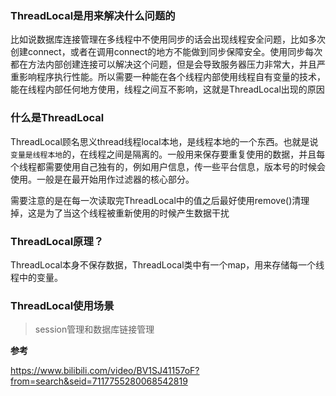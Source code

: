 ### ThreadLocal是用来解决什么问题的

比如说数据库连接管理在多线程中不使用同步的话会出现线程安全问题，比如多次创建connect，或者在调用connect的地方不能做到同步保障安全。使用同步每次都在方法内部创建连接可以解决这个问题，但是会导致服务器压力非常大，并且严重影响程序执行性能。所以需要一种能在各个线程内部使用线程自有变量的技术，能在线程内部任何地方使用，线程之间互不影响，这就是ThreadLocal出现的原因

### 什么是ThreadLocal

ThreadLocal顾名思义thread线程local本地，是线程本地的一个东西。也就是说`变量是线程本地`的，在线程之间是隔离的。一般用来保存要重复使用的数据，并且每个线程都需要使用自己独有的，例如用户信息，传一些平台信息，版本号的时候会使用。一般是在最开始用作过滤器的核心部分。

需要注意的是在每一次读取完ThreadLocal中的值之后最好使用remove()清理掉，这是为了当这个线程被重新使用的时候产生数据干扰

### ThreadLocal原理？

ThreadLocal本身不保存数据，ThreadLocal类中有一个map，用来存储每一个线程中的变量。



### ThreadLocal使用场景

> session管理和数据库链接管理

**参考**

https://www.bilibili.com/video/BV1SJ41157oF?from=search&seid=7117755280068542819